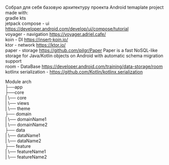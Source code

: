 Собрал для себя базовую архитектуру проекта
Android temaplate project made with:  
gradle kts  
jetpack compose - ui https://developer.android.com/develop/ui/compose/tutorial  
voyager - navigation https://voyager.adriel.cafe/  
koin - DI https://insert-koin.io/  
ktor - network https://ktor.io/  
paper - storage https://github.com/pilgr/Paper Paper is a fast NoSQL-like storage for Java/Kotlin objects on Android with automatic schema migration support    
room - DataBase https://developer.android.com/training/data-storage/room  
kotlinx serialization - https://github.com/Kotlin/kotlinx.serialization  

Module arch  
├──app  
├──core  
|	\── core  
|	\── views  
|	\── theme  
├── domain  
|	\── domainName1  
|	\── domainName2  
├── data  
|	\── dataName1  
|	\── dataName2  
├── feature  
|	\── featureName1  
|	\── featureName2  
